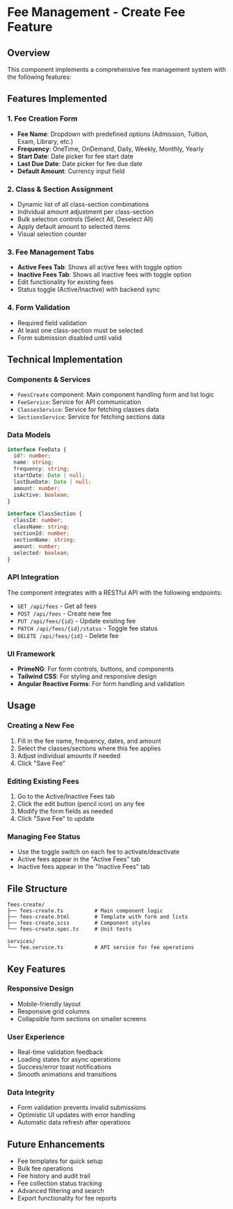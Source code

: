 # Fee Management - Create Fee Feature

## Overview
This component implements a comprehensive fee management system with the following features:

## Features Implemented

### 1. Fee Creation Form
- **Fee Name**: Dropdown with predefined options (Admission, Tuition, Exam, Library, etc.)
- **Frequency**: OneTime, OnDemand, Daily, Weekly, Monthly, Yearly
- **Start Date**: Date picker for fee start date
- **Last Due Date**: Date picker for fee due date  
- **Default Amount**: Currency input field

### 2. Class & Section Assignment
- Dynamic list of all class-section combinations
- Individual amount adjustment per class-section
- Bulk selection controls (Select All, Deselect All)
- Apply default amount to selected items
- Visual selection counter

### 3. Fee Management Tabs
- **Active Fees Tab**: Shows all active fees with toggle option
- **Inactive Fees Tab**: Shows all inactive fees with toggle option
- Edit functionality for existing fees
- Status toggle (Active/Inactive) with backend sync

### 4. Form Validation
- Required field validation
- At least one class-section must be selected
- Form submission disabled until valid

## Technical Implementation

### Components & Services
- `FeesCreate` component: Main component handling form and list logic
- `FeeService`: Service for API communication
- `ClassesService`: Service for fetching classes data
- `SectionsService`: Service for fetching sections data

### Data Models
```typescript
interface FeeData {
  id?: number;
  name: string;
  frequency: string;
  startDate: Date | null;
  lastDueDate: Date | null;
  amount: number;
  isActive: boolean;
}

interface ClassSection {
  classId: number;
  className: string;
  sectionId: number;
  sectionName: string;
  amount: number;
  selected: boolean;
}
```

### API Integration
The component integrates with a RESTful API with the following endpoints:
- `GET /api/fees` - Get all fees
- `POST /api/fees` - Create new fee
- `PUT /api/fees/{id}` - Update existing fee
- `PATCH /api/fees/{id}/status` - Toggle fee status
- `DELETE /api/fees/{id}` - Delete fee

### UI Framework
- **PrimeNG**: For form controls, buttons, and components
- **Tailwind CSS**: For styling and responsive design
- **Angular Reactive Forms**: For form handling and validation

## Usage

### Creating a New Fee
1. Fill in the fee name, frequency, dates, and amount
2. Select the classes/sections where this fee applies
3. Adjust individual amounts if needed
4. Click "Save Fee"

### Editing Existing Fees
1. Go to the Active/Inactive Fees tab
2. Click the edit button (pencil icon) on any fee
3. Modify the form fields as needed
4. Click "Save Fee" to update

### Managing Fee Status
- Use the toggle switch on each fee to activate/deactivate
- Active fees appear in the "Active Fees" tab
- Inactive fees appear in the "Inactive Fees" tab

## File Structure
```
fees-create/
├── fees-create.ts          # Main component logic
├── fees-create.html        # Template with form and lists
├── fees-create.scss        # Component styles
└── fees-create.spec.ts     # Unit tests

services/
└── fee.service.ts          # API service for fee operations
```

## Key Features

### Responsive Design
- Mobile-friendly layout
- Responsive grid columns
- Collapsible form sections on smaller screens

### User Experience
- Real-time validation feedback
- Loading states for async operations
- Success/error toast notifications
- Smooth animations and transitions

### Data Integrity
- Form validation prevents invalid submissions
- Optimistic UI updates with error handling
- Automatic data refresh after operations

## Future Enhancements
- Fee templates for quick setup
- Bulk fee operations
- Fee history and audit trail
- Fee collection status tracking
- Advanced filtering and search
- Export functionality for fee reports
